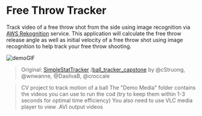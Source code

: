 # Free Throw Tracker

Track video of a free throw shot from the side using image recognition via [AWS Rekognition](https://aws.amazon.com/rekognition/) service. This application will calculate the free throw release angle as well as initial velocity of a free throw shot using image recognition to help track your free throw shooting.

![demoGIF](./Demo%20Media/Outputs/demo.gif)

>Original: 
>[SimpleStatTracker](https://github.com/wnwanne/SimpleStatsTracker) /[ball_tracker_capstone](https://github.com/wnwanne/ball_tracker_capstone) 
> by @cStruong, @wnwanne, @DasilvaB, @croccale

> CV project to track motion of a ball
>The "Demo Media" folder contains the videos you can use to run the cod (try to keep them within 1-3 seconds for optimal time efficiency)
>You also need to use VLC media player to view .AVI output videos

